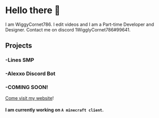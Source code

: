 # Hello there 👋

I am WiggyCornet786. I edit videos and I am a Part-time Developer and Designer. Contact me on discord 1WigglyCornet786#99641.

## Projects

### -Lines SMP

### -Alexxo Discord Bot

### -COMING SOON!

[Come visit my website](http://wigglycornet.cf)!

#### I am currently working on `A minecraft client`.
